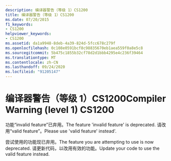 ```yaml
---
description: 编译器警告（等级 1）CS1200
title: 编译器警告（等级 1）CS1200
ms.date: 07/20/2015
f1_keywords:
- CS1200
helpviewer_keywords:
- CS1200
ms.assetid: da1a9948-8deb-4a39-824d-5fcc678c279f
ms.openlocfilehash: 0c108e0591bcf8c98835670eb1aea559f0a8e5c8
ms.sourcegitcommit: 5b475c1855b32cf78d2d1bbb4295e4c236f39464
ms.translationtype: MT
ms.contentlocale: zh-CN
ms.lasthandoff: 09/24/2020
ms.locfileid: "91205147"
---
```

# <a name="compiler-warning-level-1-cs1200"></a><span data-ttu-id="4c122-103">编译器警告（等级 1）CS1200</span><span class="sxs-lookup"><span data-stu-id="4c122-103">Compiler Warning (level 1) CS1200</span></span>

<span data-ttu-id="4c122-104">功能“invalid feature”已弃用。</span><span class="sxs-lookup"><span data-stu-id="4c122-104">The feature 'invalid feature' is deprecated.</span></span> <span data-ttu-id="4c122-105">请改用“valid feature”。</span><span class="sxs-lookup"><span data-stu-id="4c122-105">Please use 'valid feature' instead'.</span></span>  
  
 <span data-ttu-id="4c122-106">尝试使用的功能现已弃用。</span><span class="sxs-lookup"><span data-stu-id="4c122-106">The feature you are attempting to use is now deprecated.</span></span> <span data-ttu-id="4c122-107">请更新代码，以改用有效的功能。</span><span class="sxs-lookup"><span data-stu-id="4c122-107">Update your code to use the valid feature instead.</span></span>
